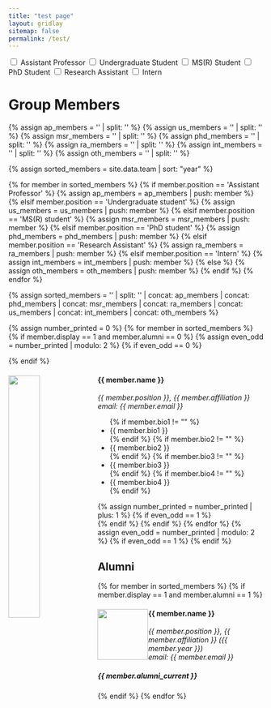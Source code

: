 ```yaml
---
title: "test page"
layout: gridlay
sitemap: false
permalink: /test/
---
```


<!-- Add filter checkbox -->
<input type="checkbox" id="apCheckbox" class="filterCheckbox" data-position="Assistant Professor">
<label for="apCheckbox">Assistant Professor</label>
<input type="checkbox" id="usCheckbox" class="filterCheckbox" data-position="Undergraduate student">
<label for="usCheckbox">Undergraduate Student</label>
<input type="checkbox" id="msrCheckbox" class="filterCheckbox" data-position="MS(R) student">
<label for="msrCheckbox">MS(R) Student</label>
<input type="checkbox" id="phdCheckbox" class="filterCheckbox" data-position="PhD student">
<label for="phdCheckbox">PhD Student</label>
<input type="checkbox" id="raCheckbox" class="filterCheckbox" data-position="Research Assistant">
<label for="raCheckbox">Research Assistant</label>
<input type="checkbox" id="intCheckbox" class="filterCheckbox" data-position="Intern">
<label for="intCheckbox">Intern</label>

# Group Members  

{% assign ap_members = '' | split: '' %}
{% assign us_members = '' | split: '' %}
{% assign msr_members = '' | split: '' %}
{% assign phd_members = '' | split: '' %}
{% assign ra_members = '' | split: '' %}
{% assign int_members = '' | split: '' %}
{% assign oth_members = '' | split: '' %}

{% assign sorted_members = site.data.team | sort: "year" %}

{% for member in sorted_members %}
{% if member.position == 'Assistant Professor' %}
{% assign ap_members = ap_members | push: member %}
{% elsif member.position == 'Undergraduate student' %}
{% assign us_members = us_members | push: member %}
{% elsif member.position == 'MS(R) student' %}
{% assign msr_members = msr_members | push: member %}
{% elsif member.position == 'PhD student' %}
{% assign phd_members = phd_members | push: member %}
{% elsif member.position == 'Research Assistant' %}
{% assign ra_members = ra_members | push: member %}
{% elsif member.position == 'Intern' %}
{% assign int_members = int_members | push: member %}
{% else %}
{% assign oth_members = oth_members | push: member %}
{% endif %}
{% endfor %}

{% assign sorted_members = '' | split: '' | concat: ap_members | concat: phd_members | concat: msr_members | concat: ra_members | concat: us_members | concat: int_members | concat: oth_members %}

{% assign number_printed = 0 %}
{% for member in sorted_members %}
{% if member.display == 1 and member.alumni == 0 %}
{% assign even_odd = number_printed | modulo: 2 %}
{% if even_odd == 0 %}
<div class="row">
{% endif %}
<div class="col-sm-6 clearfix member" data-position="{{ member.position }}" data-alumni="{{ member.alumni }}">
  <img src="{{ member.image }}" class="img-responsive" width="35%" style="float: left" />
  <h4>{{ member.name }}</h4>
  <i>{{ member.position }}, {{ member.affiliation }} <br>email: {{ member.email }}</i>
  <ul style="overflow: hidden">
    {% if member.bio1 != "" %}
    <li> {{ member.bio1 }} </li>
    {% endif %}
    {% if member.bio2 != "" %}
    <li> {{ member.bio2 }} </li>
    {% endif %}
    {% if member.bio3 != "" %}
    <li> {{ member.bio3 }} </li>
    {% endif %}
    {% if member.bio4 != "" %}
    <li> {{ member.bio4 }} </li>
    {% endif %}
  </ul>
</div>
{% assign number_printed = number_printed | plus: 1 %}
{% if even_odd == 1 %}
</div>
{% endif %}
{% endif %}
{% endfor %}
{% assign even_odd = number_printed | modulo: 2 %}
{% if even_odd == 1 %}
</div>
{% endif %}

## Alumni

{% for member in sorted_members %}
{% if member.display == 1 and member.alumni == 1 %}
<div class="col-sm-12 clearfix">
  <img src="{{ member.image }}" class="img-thumbnail" width="100px" style="float: left" />
  <h4>{{ member.name }}</h4>
  <i>{{ member.position }}, {{ member.affiliation }} ({{ member.year }}) <br>email: {{ member.email }}</i>
  <h5>{{ member.alumni_current }}</h5>
</div>
{% endif %}
{% endfor %}

<!-- Add JavaScript for filtering -->
<script>
  // Get all checkboxes with class filterCheckbox
  const checkboxes = document.querySelectorAll('.filterCheckbox');
  
  // Add event listener to each checkbox
  checkboxes.forEach(checkbox => {
    checkbox.addEventListener('change', function() {
      // Get the value of the clicked checkbox
      const position = this.dataset.position;
      
      // Get all members
      const members = document.querySelectorAll('.member');
      
      // If checkbox is checked
      if (this.checked) {
        // Show only members with the selected position
        members.forEach(member => {
          if (member.dataset.position === position) {
            member.style.display = 'block';
          } else {
            member.style.display = 'none';
          }
        });
      } else {
        // If checkbox is unchecked, show all members
        members.forEach(member => {
          member.style.display = 'block';
        });
      }
    });
  });
</script>
